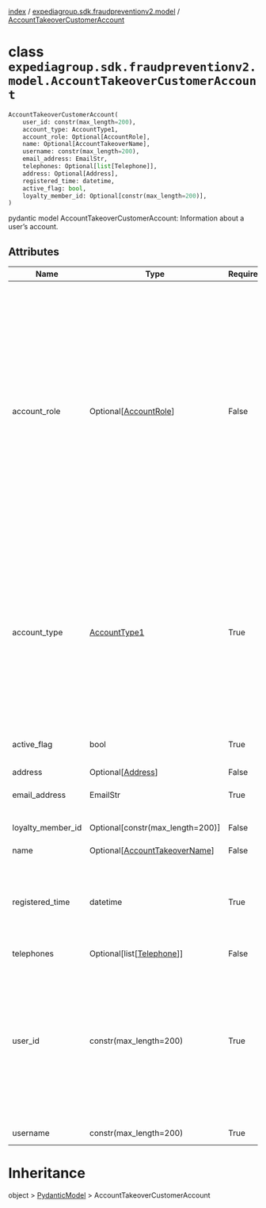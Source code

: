 [index](index.md) /
[expediagroup.sdk.fraudpreventionv2.model](expediagroup.sdk.fraudpreventionv2.model.md)
/ [AccountTakeoverCustomerAccount](AccountTakeoverCustomerAccount.md)

# class `expediagroup.sdk.fraudpreventionv2.model.AccountTakeoverCustomerAccount`

```python
AccountTakeoverCustomerAccount(
    user_id: constr(max_length=200),
    account_type: AccountType1,
    account_role: Optional[AccountRole],
    name: Optional[AccountTakeoverName],
    username: constr(max_length=200),
    email_address: EmailStr,
    telephones: Optional[list[Telephone]],
    address: Optional[Address],
    registered_time: datetime,
    active_flag: bool,
    loyalty_member_id: Optional[constr(max_length=200)],
)
```

pydantic model AccountTakeoverCustomerAccount: Information about a
user’s account.

## Attributes

| Name              | Type                                                      | Required | Description                                                                                                                                                                                                                                                                                                                                                                                 |
| ----------------- | --------------------------------------------------------- | -------- | ------------------------------------------------------------------------------------------------------------------------------------------------------------------------------------------------------------------------------------------------------------------------------------------------------------------------------------------------------------------------------------------- |
| account_role      | Optional\[[AccountRole](AccountRole.md)\]                 | False    | Identifies the account role and associated permissions of a user’’s account. Possible values are:<br/>- `USER`: Basic account with no special privileges.<br/>- `MANAGER`: Account with additional privileges, such as the ability to make bookings for others.<br/>- `ADMIN`: Account with higher privileges than a manager, including the ability to grant manager access to other users. |
| account_type      | [AccountType1](AccountType1.md)                           | True     | Identifies the account type of a user’’s account. Possible values are:<br/>- `INDIVIDUAL` - Applicable if this account is for an individual traveler.<br/>- `BUSINESS` - Applicable if this account is for a business or organization account used by suppliers or Partners.                                                                                                                |
| active_flag       | bool                                                      | True     | Indicator for if this account is an active account or not.                                                                                                                                                                                                                                                                                                                                  |
| address           | Optional\[[Address](Address.md)\]                         | False    | …                                                                                                                                                                                                                                                                                                                                                                                           |
| email_address     | EmailStr                                                  | True     | Email address for the account owner.                                                                                                                                                                                                                                                                                                                                                        |
| loyalty_member_id | Optional\[constr(max_length=200)\]                        | False    | Unique loyalty identifier for a user.                                                                                                                                                                                                                                                                                                                                                       |
| name              | Optional\[[AccountTakeoverName](AccountTakeoverName.md)\] | False    | …                                                                                                                                                                                                                                                                                                                                                                                           |
| registered_time   | datetime                                                  | True     | The local date and time that the customer first registered on the Partner’s site, in ISO-8601 date and time format `yyyy-MM-ddTHH:mm:ss.SSSZ`.                                                                                                                                                                                                                                              |
| telephones        | Optional\[list\[[Telephone](Telephone.md)\]\]             | False    | …                                                                                                                                                                                                                                                                                                                                                                                           |
| user_id           | constr(max_length=200)                                    | True     | Unique account identifier provided by the Partner’s Identity Provider/System assigned to the account owner by the partner. `user_id` is specific to the Partner’s namespace. Used to track repeat account activity by the same user.                                                                                                                                                        |
| username          | constr(max_length=200)                                    | True     | Username of the account.                                                                                                                                                                                                                                                                                                                                                                    |

# Inheritance

object > [PydanticModel](PydanticModel.md) >
AccountTakeoverCustomerAccount
